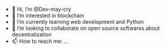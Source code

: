 - 👋 Hi, I’m @Dev-may-cry
- 👀 I’m interested in blockchain
- 🌱 I’m currently learning web development and Python
- 💞️ I’m looking to collaborate on open source softwares about decentralization
- 📫 How to reach me: ...

<!---
Dev-may-cry/Dev-may-cry is a ✨ special ✨ repository because its `README.md` (this file) appears on your GitHub profile.
You can click the Preview link to take a look at your changes.
--->
